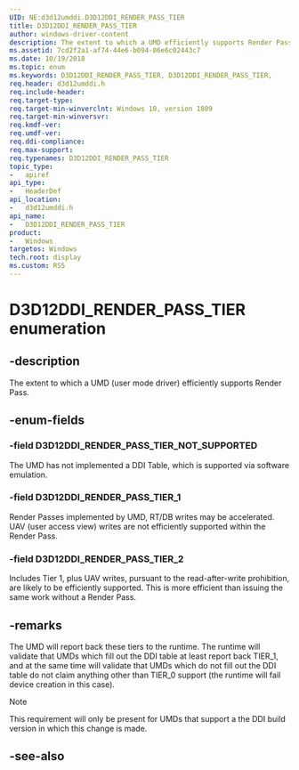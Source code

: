 ```yaml
---
UID: NE:d3d12umddi.D3D12DDI_RENDER_PASS_TIER
title: D3D12DDI_RENDER_PASS_TIER
author: windows-driver-content
description: The extent to which a UMD efficiently supports Render Pass.
ms.assetid: 7cd2f2a1-af74-44e6-b094-06e6c02443c7
ms.date: 10/19/2018
ms.topic: enum
ms.keywords: D3D12DDI_RENDER_PASS_TIER, D3D12DDI_RENDER_PASS_TIER, 
req.header: d3d12umddi.h
req.include-header:
req.target-type:
req.target-min-winverclnt: Windows 10, version 1809
req.target-min-winversvr:
req.kmdf-ver:
req.umdf-ver:
req.ddi-compliance:
req.max-support:
req.typenames: D3D12DDI_RENDER_PASS_TIER
topic_type: 
-	apiref
api_type: 
-	HeaderDef
api_location: 
-	d3d12umddi.h
api_name: 
-	D3D12DDI_RENDER_PASS_TIER
product:
-	Windows
targetos: Windows
tech.root: display
ms.custom: RS5
---
```


# D3D12DDI_RENDER_PASS_TIER enumeration

## -description

The extent to which a UMD (user mode driver) efficiently supports Render Pass.

## -enum-fields

### -field D3D12DDI_RENDER_PASS_TIER_NOT_SUPPORTED

The UMD has not implemented a DDI Table, which is supported via software emulation.

### -field D3D12DDI_RENDER_PASS_TIER_1

Render Passes implemented by UMD, RT/DB writes may be accelerated. UAV (user access view) writes are not efficiently supported within the Render Pass.

### -field D3D12DDI_RENDER_PASS_TIER_2 

Includes Tier 1, plus UAV writes, pursuant to the read-after-write prohibition, are likely to be efficiently supported. This is more efficient than issuing the same work without a Render Pass.

## -remarks

The UMD will report back these tiers to the runtime. The runtime will validate that UMDs which fill out the DDI table at least report back TIER_1, and at the same time will validate that UMDs which do not fill out the DDI table do not claim anything other than TIER_0 support (the runtime will fail device creation in this case).

> [!NOTE]
> This requirement will only be present for UMDs that support a the DDI build version in which this change is made.

## -see-also

